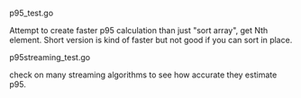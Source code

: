 p95_test.go

Attempt to create faster p95 calculation than just "sort array", get Nth element.
Short version is kind of faster but not good if you can sort in place.



p95streaming_test.go

check on many streaming algorithms to see how accurate they estimate p95.

